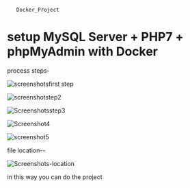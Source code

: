        Docker_Project
# setup MySQL Server + PHP7 +  phpMyAdmin with Docker

process steps-

![screenshotsfirst step](https://user-images.githubusercontent.com/64468093/80899283-4549b500-8d06-11ea-882e-9e398f162dd3.jpg)

![screenshotstep2](https://user-images.githubusercontent.com/64468093/80899327-da4cae00-8d06-11ea-9e42-caa812b7ca1e.jpg)

![Screenshotsstep3](https://user-images.githubusercontent.com/64468093/80899348-1bdd5900-8d07-11ea-914d-08cd84730ff3.jpg)

![Screenshot4](https://user-images.githubusercontent.com/64468093/80899366-34e60a00-8d07-11ea-80cf-19b4be7cb1e8.jpg)

![screenshot5](https://user-images.githubusercontent.com/64468093/80899378-4cbd8e00-8d07-11ea-95a0-ae3a9607e63e.jpg)

file location--

![Screenshots-location](https://user-images.githubusercontent.com/64468093/80899409-9d34eb80-8d07-11ea-810b-8e955f6a3173.jpg)


in this way you can do the project 

